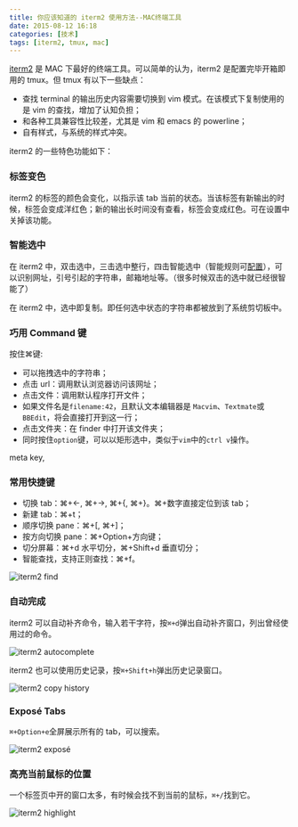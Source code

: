 ```yaml
---
title: 你应该知道的 iterm2 使用方法--MAC终端工具
date: 2015-08-12 16:18
categories: [技术]
tags: [iterm2, tmux, mac]
---
```


[iterm2](https://iterm2.com/) 是 MAC 下最好的终端工具。可以简单的认为，iterm2 是配置完毕开箱即用的 tmux。但 tmux 有以下一些缺点：
- 查找 terminal 的输出历史内容需要切换到 vim 模式。在该模式下复制使用的是 vim 的查找，增加了认知负担；
- 和各种工具兼容性比较差，尤其是 vim 和 emacs 的 powerline；
- 自有样式，与系统的样式冲突。

iterm2 的一些特色功能如下：

### 标签变色

iterm2 的标签的颜色会变化，以指示该 tab 当前的状态。当该标签有新输出的时候，标签会变成洋红色；新的输出长时间没有查看，标签会变成红色。可在设置中关掉该功能。

### 智能选中

在 iterm2 中，双击选中，三击选中整行，四击智能选中（智能规则可[配置](http://www.iterm2.com/documentation-smart-selection.html)），可以识别网址，引号引起的字符串，邮箱地址等。（很多时候双击的选中就已经很智能了）

在 iterm2 中，选中即复制。即任何选中状态的字符串都被放到了系统剪切板中。

### 巧用 Command 键

按住⌘键:
- 可以拖拽选中的字符串；
- 点击 url：调用默认浏览器访问该网址；
- 点击文件：调用默认程序打开文件；
- 如果文件名是`filename:42`，且默认文本编辑器是 `Macvim`、`Textmate`或`BBEdit`，将会直接打开到这一行；
- 点击文件夹：在 finder 中打开该文件夹；
- 同时按住`option`键，可以以矩形选中，类似于`vim`中的`ctrl v`操作。

meta key,

### 常用快捷键

- 切换 tab：⌘+←, ⌘+→, ⌘+{, ⌘+}。⌘+数字直接定位到该 tab；
- 新建 tab：⌘+t；
- 顺序切换 pane：⌘+[, ⌘+]；
- 按方向切换 pane：⌘+Option+方向键；
- 切分屏幕：⌘+d 水平切分，⌘+Shift+d 垂直切分；
- 智能查找，支持正则查找：⌘+f。

![iterm2 find](http://wulfric.qiniudn.com/R-iterm2-find.png "iterm2 find")

### 自动完成

iterm2 可以自动补齐命令，输入若干字符，按`⌘+d`弹出自动补齐窗口，列出曾经使用过的命令。

![iterm2 autocomplete](http://wulfric.qiniudn.com/R-iterm2-autocomplete.png "iterm2 autocomplete")

iterm2 也可以使用历史记录，按`⌘+Shift+h`弹出历史记录窗口。

![iterm2 copy history](http://wulfric.qiniudn.com/R-iterm2-copy-history.png "iterm2 copy history")

### Exposé Tabs

`⌘+Option+e`全屏展示所有的 tab，可以搜索。

![iterm2 exposé](http://wulfric.qiniudn.com/iterm2-expose.png "iterm2 exposé")

### 高亮当前鼠标的位置

一个标签页中开的窗口太多，有时候会找不到当前的鼠标，`⌘+/`找到它。

![iterm2 highlight](http://wulfric.qiniudn.com/iterm2-highlight.png "iterm2 highlight")